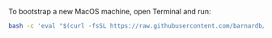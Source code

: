 To bootstrap a new MacOS machine, open Terminal and run:

```bash
bash -c 'eval "$(curl -fsSL https://raw.githubusercontent.com/barnardb/dotfiles/main/macos/bootstrap.sh)"'
```
